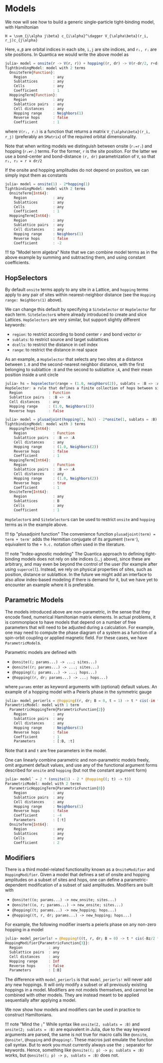 # Models

We now will see how to build a generic single-particle tight-binding model, with Hamiltonian

``H = \sum_{i\alpha j\beta} c_{i\alpha}^\dagger V_{\alpha\beta}(r_i, r_j)c_{j\alpha}``

Here, `α,β` are orbital indices in each site, `i,j` are site indices, and `rᵢ, rⱼ` are site positions. In Quantica we would write the above model as

```julia
julia> model = onsite(r -> V(r, r)) + hopping((r, dr) -> V(r-dr/2, r+dr/2))
TightbindingModel: model with 2 terms
  OnsiteTerm{Function}:
    Region            : any
    Sublattices       : any
    Cells             : any
    Coefficient       : 1
  HoppingTerm{Function}:
    Region            : any
    Sublattice pairs  : any
    Cell distances    : any
    Hopping range     : Neighbors(1)
    Reverse hops      : false
    Coefficient       : 1
```
where `V(rᵢ, rⱼ)` is a function that returns a matrix ``V_{\alpha\beta}(r_i, r_j)`` (preferably an `SMatrix`) of the required orbital dimensionality.

Note that when writing models we distinguish between onsite (`rᵢ=rⱼ`) and hopping (`rᵢ≠rⱼ`) terms. For the former, `r` is the site position. For the latter we use a bond-center and bond-distance `(r, dr)` parametrization of `V`, so that `r₁, r₂ = r ∓ dr/2`

If the onsite  and hopping amplitudes do not depend on position, we can simply input them as constants
```julia
julia> model = onsite(1) - 2*hopping(1)
TightbindingModel: model with 2 terms
  OnsiteTerm{Int64}:
    Region            : any
    Sublattices       : any
    Cells             : any
    Coefficient       : 1
  HoppingTerm{Int64}:
    Region            : any
    Sublattice pairs  : any
    Cell distances    : any
    Hopping range     : Neighbors(1)
    Reverse hops      : false
    Coefficient       : -2
```

!!! tip "Model term algebra"
    Note that we can combine model terms as in the above example by summing and subtracting them, and using constant coefficients.

## HopSelectors

By default `onsite` terms apply to any site in a Lattice, and `hopping` terms apply to any pair of sites within nearest-neighbor distance (see the `Hopping range: Neighbors(1)` above).

We can change this default by specifying a `SiteSelector` or `HopSelector` for each term. `SiteSelector`s where already introduced to create and slice Lattices. `HopSelectors` are very similar, but support slightly different keywords:
- `region`: to restrict according to bond center `r` and bond vector `dr`
- `sublats`: to restrict source and target sublattices
- `dcells`: to restrict the distance in cell index
- `range`: to restrict the distance in real space

As an example, a `HopSelector` that selects any two sites at a distance between `1.0` and the second-nearest neighbor distance, with the first belonging to sublattice `:B` and the second to sublattice `:A`, and their mean position inside a unit circle

```julia
julia> hs = hopselector(range = (1.0, neighbors(2)), sublats = :B => :A, region = (r, dr) -> norm(r) < 1)
HopSelector: a rule that defines a finite collection of hops between sites in a lattice
  Region            : Function
  Sublattice pairs  : :B => :A
  Cell distances    : any
  Hopping range     : (1.0, Neighbors(2))
  Reverse hops      : false

julia> model = plusadjoint(hopping(1, hs)) - 2*onsite(1, sublats = :B)
TightbindingModel: model with 3 terms
  HoppingTerm{Int64}:
    Region            : Function
    Sublattice pairs  : :B => :A
    Cell distances    : any
    Hopping range     : (1.0, Neighbors(2))
    Reverse hops      : false
    Coefficient       : 1
  HoppingTerm{Int64}:
    Region            : Function
    Sublattice pairs  : :B => :A
    Cell distances    : any
    Hopping range     : (1.0, Neighbors(2))
    Reverse hops      : true
    Coefficient       : 1
  OnsiteTerm{Int64}:
    Region            : any
    Sublattices       : B
    Cells             : any
    Coefficient       : 1
```

`HopSelector`s and `SiteSelector`s can be used to restrict `onsite` and `hopping` terms as in the example above.

!!! tip "plusadjoint function"
    The convenience function `plusadjoint(term) = term + term'` adds the Hermitian conjugate of its argument (`term'`), equivalent to the `+ h.c.` notation often used in the literature.

!!! note "Index-agnostic modeling"
    The Quantica approach to defining tight-binding models does not rely on site indices (`i,j` above), since these are arbitrary, and may even be beyond the control of the user (for example after using `supercell`). Instead, we rely on physical properties of sites, such as position, distance or sublattice. In the future we might add an interface to also allow index-based modeling if there is demand for it, but we have yet to encounter an example where it is preferable.

## Parametric Models

The models introduced above are non-parametric, in the sense that they encode fixed, numerical Hamiltonian matrix elements. In actual problems, it is commonplace to have models that depend on a number of free parameters that will need to be adjusted during a calculation. For example, one may need to compute the phase diagram of a system as a function of a spin-orbit coupling or applied magnetic field. For these cases, we have `ParametricModel`s.

Parametric models are defined with
- `@onsite((; params...) -> ...; sites...)`
- `@onsite((r; params...) -> ...; sites...)`
- `@hopping((; params...) -> ...; hops...)`
- `@hopping((r, dr; params...) -> ...; hops...)`

where `params` enter as keyword arguments with (optional) default values. An example of a hopping model with a Peierls phase in the symmetric gauge
```julia
julia> model_perierls = @hopping((r, dr; B = 0, t = 1) -> t * cis(-im * Bz/2 * SA[-r[2], r[1], 0]' * dr))
ParametricModel: model with 1 term
  ParametricHoppingTerm{ParametricFunction{2}}
    Region            : any
    Sublattice pairs  : any
    Cell distances    : any
    Hopping range     : Neighbors(1)
    Reverse hops      : false
    Coefficient       : 1
    Parameters        : [:B, :t]
```
Note that `B` and `t` are free parameters in the model.

One can linearly combine parametric and non-parametric models freely, omit argument default values, and use any of the functional argument forms described for `onsite` and `hopping` (but not the constant argument form)
```julia
julia> model´ = 2 * (onsite(1) - 2 * @hopping((; t) -> t))
ParametricModel: model with 2 terms
  ParametricHoppingTerm{ParametricFunction{0}}
    Region            : any
    Sublattice pairs  : any
    Cell distances    : any
    Hopping range     : Neighbors(1)
    Reverse hops      : false
    Coefficient       : -4
    Parameters        : [:t]
  OnsiteTerm{Int64}:
    Region            : any
    Sublattices       : any
    Cells             : any
    Coefficient       : 2
```

## Modifiers

There is a third model-related functionality known as a `OnsiteModifier` and `HoppingModifier`. Given a model that defines a set of onsite and hopping amplitudes on a subset of sites and hops, one can define a parametric-dependent modification of a subset of said amplitudes. Modifiers are built with
- `@onsite!((o; params...) -> new_onsite; sites...)`
- `@onsite!((o, r; params...) -> new_onsite; sites...)`
- `@hopping((t; params...) -> new_hopping; hops...)`
- `@hopping((t, r, dr; params...) -> new_hopping; hops...)`

For example, the following modifier inserts a peierls phase on any non-zero hopping in a model
```julia
julia> model_perierls! = @hopping!((t, r, dr; B = 0) -> t * cis(-Bz/2 * SA[-r[2], r[1], 0]' * dr))
HoppingModifier{ParametricFunction{3}}:
  Region            : any
  Sublattice pairs  : any
  Cell distances    : any
  Hopping range     : Inf
  Reverse hops      : false
  Parameters        : [:B]
```
The difference with `model_perierls` is that `model_perierls!` will never add any new hoppings. It will only modify a subset or all previously existing hoppings in a model. Modifiers are not models themselves, and cannot be combined with other models. They are instead meant to be applied sequentially after applying a model.

We now show how models and modifiers can be used in practice to construct Hamiltonians.

!!! note "Mind the `;`"
    While syntax like `onsite(2, sublats = :B)` and `onsite(2; sublats = :B)` are equivalent in Julia, due to the way keyword arguments are parsed, the same is not true for macro calls like `@onsite`, `@onsite!`, `@hopping` and `@hopping!`. These macros just emulate the function call syntax. But to work you must currently always use the `;` separator for keywords. Hence, something like `@onsite((; p) -> p; sublats = :B)` works, but `@onsite((; p) -> p, sublats = :B)` does not.
